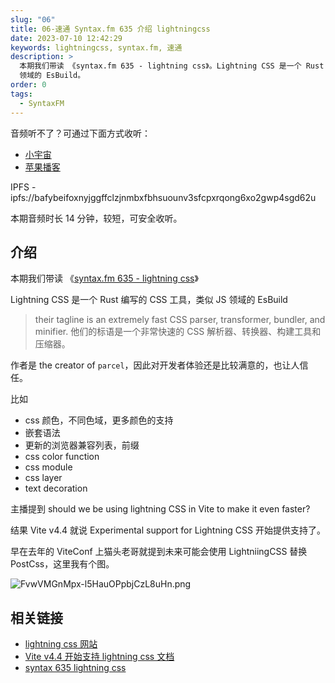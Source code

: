 ```yaml
---
slug: "06"
title: 06-速通 Syntax.fm 635 介绍 lightningcss
date: 2023-07-10 12:42:29
keywords: lightningcss, syntax.fm, 速通
description: >
  本期我们带读 《syntax.fm 635 - lightning css》。Lightning CSS 是一个 Rust 编写的 CSS 工具，类似 JS
  领域的 EsBuild。
order: 0
tags:
  - SyntaxFM
---
```


音频听不了？可通过下面方式收听：

- [小宇宙](https://www.xiaoyuzhoufm.com/episodes/64ab8e8c0c9873af30c4f35a)
- [苹果播客](https://podcasts.apple.com/cn/podcast/%E5%92%BF%E5%91%80-%E8%83%BD%E8%B7%91%E5%B0%B1%E8%A1%8C/id1695704262?i=1000620445633)

IPFS - ipfs://bafybeifoxnyjggffclzjnmbxfbhsuounv3sfcpxrqong6xo2gwp4sgd62u

本期音频时长 14 分钟，较短，可安全收听。

## 介绍

本期我们带读 《[syntax.fm 635 - lightning css](https://syntax.fm/show/635/lightning-css)》

Lightning CSS 是一个 Rust 编写的 CSS 工具，类似 JS 领域的 EsBuild

> their tagline is an extremely fast CSS parser, transformer, bundler, and minifier.
> 他们的标语是一个非常快速的 CSS 解析器、转换器、构建工具和压缩器。

作者是 the creator of `parcel`，因此对开发者体验还是比较满意的，也让人信任。

比如

- css 颜色，不同色域，更多颜色的支持
- 嵌套语法
- 更新的浏览器兼容列表，前缀
- css color function
- css module
- css layer
- text decoration

主播提到 should we be using lightning CSS in Vite to make it even faster?

结果 Vite v4.4 就说 Experimental support for Lightning CSS 开始提供支持了。

早在去年的 ViteConf 上猫头老哥就提到未来可能会使用 LightniingCSS 替换 PostCss，这里我有个图。

![FvwVMGnMpx-l5HauOPpbjCzL8uHn.png](http://cdn1.webworker.tech/img/Fvw_VM_Gn_Mpx_l5_Hau_O_Ppbj_Cz_L8u_Hn_e6c5782921.png)

## 相关链接

- [lightning css 网站](https://lightningcss.dev/docs.html)
- [Vite v4.4 开始支持 lightning css 文档](https://main.vitejs.dev/guide/features.html#lightning-css)
- [syntax 635 lightning css](https://syntax.fm/show/635/lightning-css)
